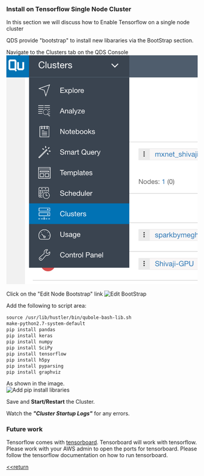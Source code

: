 ### Install on Tensorflow Single Node Cluster

In this section we will discuss how to Enable Tensorflow on a single node cluster

QDS provide "bootstrap" to install new libararies via the BootStrap section.

Navigate to the Clusters tab on the QDS Console
<img src="/images/Screen%20Shot%202017-06-05%20at%203.13.36%20PM.png"></img>

Click on the "Edit Node Bootstrap" link
![Edit BootStrap](https://github.com/tfshivaji/deeplearning/blob/master/images/EditBootStrp01.png)

Add the following to script area:
	
	source /usr/lib/hustler/bin/qubole-bash-lib.sh
	make-python2.7-system-default
	pip install pandas
	pip install keras
	pip install numpy
	pip install SciPy
	pip install tensorflow
	pip install h5py
	pip install pyparsing
	pip install graphviz
	
As shown in the image.	
![Add pip install libraries](https://github.com/tfshivaji/deeplearning/blob/master/images/EditBootStrap02.png)

Save and **Start/Restart** the Cluster.

Watch the ***"Cluster Startup Logs"*** for any errors.

### Future work 

Tensorflow comes with [tensorboard](https://www.tensorflow.org/get_started/summaries_and_tensorboard). Tensorboard will work with tensorflow. Please work with your AWS admin to open the ports for tensorboard. Please follow the tensorflow documentation on how to run tensorboard. 

[<<return](https://github.com/tfshivaji/deeplearning) 
